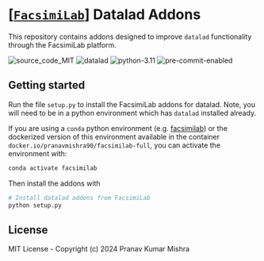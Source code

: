 # [[`FacsimiLab`](https://github.com/FacsimiLab)] Datalad Addons

This repository contains addons designed to improve `datalad` functionality through the FacsimiLab platform.

<img alt="source_code_MIT" src="https://img.shields.io/endpoint?url=https%3A%2F%2Fraw.githubusercontent.com%2Fpranavmishra90%2Fbadges%2Fmain%2Fone-sided-badge/source_code_MIT.json&color=3e4c75">  <img alt="datalad" src="https://img.shields.io/endpoint?url=https%3A%2F%2Fraw.githubusercontent.com%2Fpranavmishra90%2Fbadges%2Fmain%2Ftwo-side-status-badge/datalad.json&color=3e4c75">  <img alt="python-3.11" src="https://img.shields.io/endpoint?url=https%3A%2F%2Fraw.githubusercontent.com%2Fpranavmishra90%2Fbadges%2Fmain%2Ftwo-side-status-badge/package_version/python-3.11.json&color=3e4c75">
<img alt="pre-commit-enabled" src="https://img.shields.io/endpoint?url=https%3A%2F%2Fraw.githubusercontent.com%2Fpranavmishra90%2Fbadges%2Fmain%2Ftwo-side-status-badge/pre-commit-enabled.json&color=3e4c75">

## Getting started

Run the file `setup.py` to install the FacsimiLab addons for datalad. Note, you will need to be in a python environment which has `datalad` installed already.

If you are using a `conda` python environment (e.g. [facsimilab](https://github.com/FacsimiLab/facsimilab-platform/blob/main/docker/full/environment.yml)) or the dockerized version of this environment available in the container `docker.io/pranavmishra90/facsimilab-full`, you can activate the environment with:

```sh
conda activate facsimilab
```

Then install the addons with

```sh
# Install datalad addons from FacsimiLab
python setup.py
```

## License

MIT License - Copyright (c) 2024 Pranav Kumar Mishra